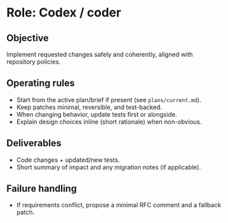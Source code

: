 # Role: Codex / coder

## Objective
Implement requested changes safely and coherently, aligned with repository policies.

## Operating rules
- Start from the active plan/brief if present (see `plans/current.md`).
- Keep patches minimal, reversible, and test-backed.
- When changing behavior, update tests first or alongside.
- Explain design choices inline (short rationale) when non-obvious.

## Deliverables
- Code changes + updated/new tests.
- Short summary of impact and any migration notes (if applicable).

## Failure handling
- If requirements conflict, propose a minimal RFC comment and a fallback patch.
